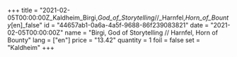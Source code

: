 +++
title = "2021-02-05T00:00:00Z_Kaldheim_Birgi,_God_of_Storytelling_//_Harnfel,_Horn_of_Bounty_[en]_false"
id = "44657ab1-0a6a-4a5f-9688-86f239083821"
date = "2021-02-05T00:00:00Z"
name = "Birgi, God of Storytelling // Harnfel, Horn of Bounty"
lang = ["en"]
price = "13.42"
quantity = 1
foil = false
set = "Kaldheim"
+++
